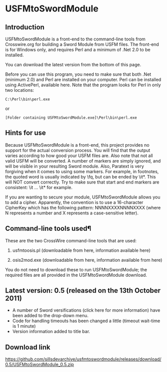 # USFMtoSwordModule

## Introduction

USFMtoSwordModule is a front-end to the command-line tools from Crosswire.org for
building a Sword Module from USFM files. The front-end is for Windows only, and
requires Perl and a minimum of .Net 2.0 to be installed.

You can download the latest version from the bottom of this page.

Before you can use this program, you need to make sure that both .Net (minimum 2.0)
and Perl are installed on your computer. Perl can be installed using ActivePerl,
available here. Note that the program looks for Perl in only two locations:

	C:\Perl\bin\perl.exe

or

	[Folder containing USFMtoSwordModule.exe]\Perl\bin\perl.exe

## Hints for use

Because USFMtoSwordModule is a front-end, this project provides no support for the
actual conversion process. You will find that the output varies according to how good
your USFM files are. Also note that not all valid USFM will be converted. A number of
markers are simply ignored, and will be visible in your resulting Sword module. Also,
Paratext is very forgiving when it comes to using some markers. For example, in
footnotes, the quoted word is usually indicated by \fq, but can be ended by \it*.
This will NOT convert correctly. Try to make sure that start and end markers are
consistent: \it ... \it* for example.

If you are wanting to secure your module, USFMtoSwordModule allows you to add a
cipher. Apparently, the convention is to use a 16-character CipherKey which has the
following pattern: NNNNXXXXNNNNXXXX (where N represents a number and X represents a
case-sensitive letter).

## Command-line tools used¶

These are the two CrossWire command-line tools that are used:

1. usfmtoosis.pl (downloadable from here, information available here)

2. osis2mod.exe (downloadable from here, information available from here)

You do not need to download these to run USFMtoSwordModule; the required files are
all provided in the USFMtoSwordModule download.

## Latest version: 0.5 (released on the 13th October 2011)

- A number of Sword versifications (click here for more information) have been added
  to the drop-down menu.
- Code for handling timeouts has been changed a little (timeout wait-time is 1 minute)
- Version information added to title bar.

## Download link

<https://github.com/sillsdevarchive/usfmtoswordmodule/releases/download/0.5/USFMtoSwordModule_0.5.zip>